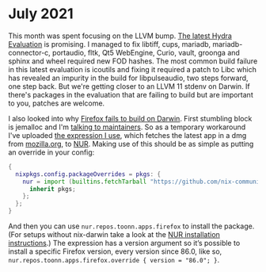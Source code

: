 # July 2021

This month was spent focusing on the LLVM bump. [The latest Hydra Evaluation](https://hydra.nixos.org/eval/1689351?compare=1677022&full=#tabs-now-fail) is promising.
I managed to fix libtiff, cups, mariadb, mariadb-connector-c, portaudio, fltk, Qt5 WebEngine, Curio, vault, groonga and sphinx and wheel required new FOD hashes.
The most common build failure in this latest evaluation is icoutils and fixing it required a patch to Libc which has revealed an impurity in the build for libpulseaudio, two steps forward, one step back.
But we're getting closer to an LLVM 11 stdenv on Darwin.
If there's packages in the evaluation that are failing to build but are important to you, patches are welcome.

I also looked into why [Firefox fails to build on Darwin](https://github.com/NixOS/nixpkgs/issues/53979).
First stumbling block is jemalloc and I'm [talking to maintainers](https://github.com/jemalloc/jemalloc/issues/2091).
So as a temporary workaround I've uploaded [the expression I use](https://github.com/toonn/nur-packages/blob/master/pkgs/darwin/apps/firefox/default.nix), which fetches the latest app in a dmg from [mozilla.org](https://www.mozilla.org/en-US/firefox/new/), to [NUR](https://github.com/nix-community/NUR#installation).
Making use of this should be as simple as putting an override in your config:

```nix
{
  nixpkgs.config.packageOverrides = pkgs: {
    nur = import (builtins.fetchTarball "https://github.com/nix-community/NUR/archive/master.tar.gz") {
      inherit pkgs;
    };
  };
}
```

And then you can use `nur.repos.toonn.apps.firefox` to install the package.
(For setups without nix-darwin take a look at the [NUR installation instructions](https://github.com/nix-community/NUR#installation).)
The expression has a version argument so it’s possible to install a specific Firefox version, every version since 86.0, like so, `nur.repos.toonn.apps.firefox.override { version = "86.0"; }`.
